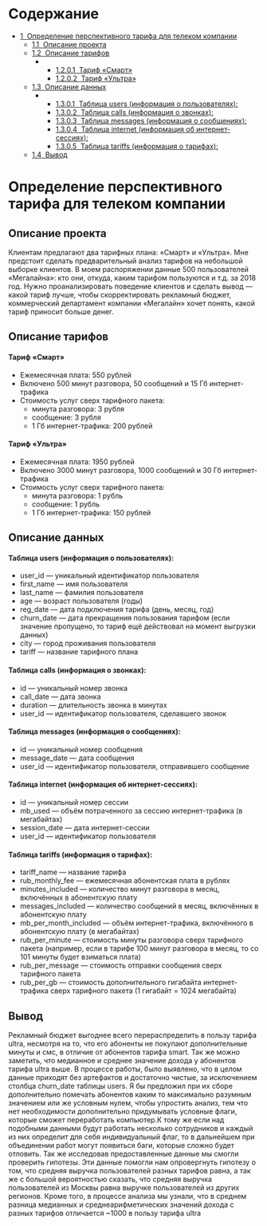 <h1>Содержание<span class="tocSkip"></span></h1>
<div class="toc"><ul class="toc-item"><li><span><a href="#Определение-перспективного-тарифа-для-телеком-компании" data-toc-modified-id="Определение-перспективного-тарифа-для-телеком-компании-1"><span class="toc-item-num">1&nbsp;&nbsp;</span>Определение перспективного тарифа для телеком компании</a></span><ul class="toc-item"><li><span><a href="#Описание-проекта" data-toc-modified-id="Описание-проекта-1.1"><span class="toc-item-num">1.1&nbsp;&nbsp;</span>Описание проекта</a></span></li><li><span><a href="#Описание-тарифов" data-toc-modified-id="Описание-тарифов-1.2"><span class="toc-item-num">1.2&nbsp;&nbsp;</span>Описание тарифов</a></span><ul class="toc-item"><li><ul class="toc-item"><li><span><a href="#Тариф-«Смарт»" data-toc-modified-id="Тариф-«Смарт»-1.2.0.1"><span class="toc-item-num">1.2.0.1&nbsp;&nbsp;</span>Тариф «Смарт»</a></span></li><li><span><a href="#Тариф-«Ультра»" data-toc-modified-id="Тариф-«Ультра»-1.2.0.2"><span class="toc-item-num">1.2.0.2&nbsp;&nbsp;</span>Тариф «Ультра»</a></span></li></ul></li></ul></li><li><span><a href="#Описание-данных" data-toc-modified-id="Описание-данных-1.3"><span class="toc-item-num">1.3&nbsp;&nbsp;</span>Описание данных</a></span><ul class="toc-item"><li><ul class="toc-item"><li><span><a href="#Таблица-users-(информация-о-пользователях):" data-toc-modified-id="Таблица-users-(информация-о-пользователях):-1.3.0.1"><span class="toc-item-num">1.3.0.1&nbsp;&nbsp;</span>Таблица users (информация о пользователях):</a></span></li><li><span><a href="#Таблица-calls-(информация-о-звонках):" data-toc-modified-id="Таблица-calls-(информация-о-звонках):-1.3.0.2"><span class="toc-item-num">1.3.0.2&nbsp;&nbsp;</span>Таблица calls (информация о звонках):</a></span></li><li><span><a href="#Таблица-messages-(информация-о-сообщениях):" data-toc-modified-id="Таблица-messages-(информация-о-сообщениях):-1.3.0.3"><span class="toc-item-num">1.3.0.3&nbsp;&nbsp;</span>Таблица messages (информация о сообщениях):</a></span></li><li><span><a href="#Таблица-internet-(информация-об-интернет-сессиях):" data-toc-modified-id="Таблица-internet-(информация-об-интернет-сессиях):-1.3.0.4"><span class="toc-item-num">1.3.0.4&nbsp;&nbsp;</span>Таблица internet (информация об интернет-сессиях):</a></span></li><li><span><a href="#Таблица-tariffs-(информация-о-тарифах):" data-toc-modified-id="Таблица-tariffs-(информация-о-тарифах):-1.3.0.5"><span class="toc-item-num">1.3.0.5&nbsp;&nbsp;</span>Таблица tariffs (информация о тарифах):</a></span></li></ul></li></ul></li><li><span><a href="#Вывод" data-toc-modified-id="Вывод-1.4"><span class="toc-item-num">1.4&nbsp;&nbsp;</span>Вывод</a></span></li></ul></li></ul></div>

# Определение перспективного тарифа для телеком компании
## Описание проекта
Клиентам предлагают два тарифных плана: «Смарт» и «Ультра». 
Мне предстоит сделать предварительный анализ тарифов на небольшой выборке клиентов. В моем распоряжении данные 500 пользователей «Мегалайна»: кто они, откуда, каким тарифом пользуются и т.д. за 2018 год. Нужно проанализировать поведение клиентов и сделать вывод — какой тариф лучше, чтобы скорректировать рекламный бюджет, коммерческий департамент компании «Мегалайн» хочет понять, какой тариф приносит больше денег.
## Описание тарифов

#### Тариф «Смарт»
- Ежемесячная плата: 550 рублей
- Включено 500 минут разговора, 50 сообщений и 15 Гб интернет-трафика
- Стоимость услуг сверх тарифного пакета:
  - минута разговора: 3 рубля
  - сообщение: 3 рубля
  - 1 Гб интернет-трафика: 200 рублей  

#### Тариф «Ультра»
- Ежемесячная плата: 1950 рублей
- Включено 3000 минут разговора, 1000 сообщений и 30 Гб интернет-трафика
- Стоимость услуг сверх тарифного пакета:
  - минута разговора: 1 рубль
  - сообщение: 1 рубль
  - 1 Гб интернет-трафика: 150 рублей

## Описание данных

#### Таблица users (информация о пользователях):
- user_id — уникальный идентификатор пользователя
- first_name — имя пользователя
- last_name — фамилия пользователя
- age — возраст пользователя (годы)
- reg_date — дата подключения тарифа (день, месяц, год)
- churn_date — дата прекращения пользования тарифом (если значение пропущено, то тариф ещё действовал на момент выгрузки данных)
- city — город проживания пользователя
- tariff — название тарифного плана  


#### Таблица calls (информация о звонках):
- id — уникальный номер звонка
- call_date — дата звонка
- duration — длительность звонка в минутах
- user_id — идентификатор пользователя, сделавшего звонок  


#### Таблица messages (информация о сообщениях):
- id — уникальный номер сообщения
- message_date — дата сообщения
- user_id — идентификатор пользователя, отправившего сообщение  


#### Таблица internet (информация об интернет-сессиях):
- id — уникальный номер сессии
- mb_used — объём потраченного за сессию интернет-трафика (в мегабайтах)
- session_date — дата интернет-сессии
- user_id — идентификатор пользователя  


#### Таблица tariffs (информация о тарифах):
- tariff_name — название тарифа
- rub_monthly_fee — ежемесячная абонентская плата в рублях
- minutes_included — количество минут разговора в месяц, включённых в абонентскую плату
- messages_included — количество сообщений в месяц, включённых в абонентскую плату
- mb_per_month_included — объём интернет-трафика, включённого в абонентскую плату (в мегабайтах)
- rub_per_minute — стоимость минуты разговора сверх тарифного пакета (например, если в тарифе 100 минут разговора в месяц, то со 101 минуты будет взиматься плата)
- rub_per_message — стоимость отправки сообщения сверх тарифного пакета
- rub_per_gb — стоимость дополнительного гигабайта интернет-трафика сверх тарифного пакета (1 гигабайт = 1024 мегабайта)  



## Вывод
Рекламный бюджет выгоднее всего перераспределить в пользу тарифа ultra, несмотря на то, что его абоненты не покупают дополнительные минуты и смс, в отличие от абонентов тарифа smart. Так же можно заметить, что медианное и среднее значение дохода у абонентов тарифа ultra выше.
В процессе работы, было выявлено, что в целом данные приходят без артефактов и достаточно чистые, за исключением столбца churn_date таблицы users. Я бы предложил при их сборе дополнительно помечать абонентов каким то максимально разумным значением или же условным нулем, чтобы упростить анализ, тем что нет необходимости дополнительно придумывать условные флаги, которые сможет переработать компьютер.К тому же если над подобными данными будут работать несколько сотрудников и каждый из них определит для себя индивидуальный флаг, то в дальнейшем при объединении работ могут появиться баги, которые сложно будет отловить.
Так же исследовав предоставленные данные мы смогли проверить гипотезы. Эти данные помогли нам опровергнуть гипотезу о том, что средняя выручка пользователей разных тарифов равна, а так же с большой вероятностью сказать, что средняя выручка пользователей из Москвы равна выручке пользователей из других регионов.
Кроме того, в процессе анализа мы узнали, что в среднем разница медианных и среднеарифметических значений дохода с разных тарифов отличается ~1000 в пользу тарифа ultra

